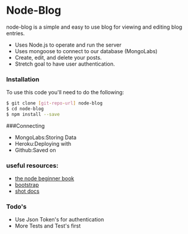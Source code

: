 # Node-Blog

node-blog is a simple and easy to use blog for viewing and editing blog entries.

  - Uses Node.js to operate and run the server
  - Uses mongoose to connect to our database (MongoLabs)
  - Create, edit, and delete your posts.
  - Stretch goal to have user authentication.

### Installation 

To use this code you'll need to do the following:
```sh
$ git clone [git-repo-url] node-blog
$ cd node-blog
$ npm install --save
```
 ###Connecting 
* MongoLabs:Storing Data
* Heroku:Deploying with
* Github:Saved on

###  useful resources:

* [the node beginner book](http://www.acfo.org/www/uploads/documents/33e2d962a6da1d1124e7c23a9fb23972.pdf)
* [bootstrap](http://getbootstrap.com/examples/blog/)
* [shot docs](http://hapijs.com/api#serverinjectoptions-callback)

### Todo's

 - Use Json Token's for authentication
 - More Tests and Test's first

